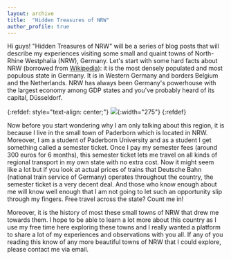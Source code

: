 ```yaml
---
layout: archive
title:  "Hidden Treasures of NRW"
author_profile: true
---
```


Hi guys! "Hidden Treasures of NRW" will be a series of blog posts that will describe my experiences visiting some small and quaint towns of North-Rhine Westphalia (NRW), Germany. Let's start with some hard facts about NRW (borrowed from [Wikipedia](https://en.wikipedia.org/wiki/North_Rhine-Westphalia)): it is the most densely populated and most populous state in Germany. It is in Western Germany and borders Belgium and the Netherlands. NRW has always been Germany's powerhouse with the largest economy among GDP states and you've probably heard of its capital, Düsseldorf.

{:refdef: style="text-align: center;"}
![](/images/nrw.png){:width="275"} 
{:refdef}

Now before you start wondering why I am only talking about this region, it is because I live in the small town of Paderborn which is located in NRW. Moreover, I am a student of Paderborn University and as a student I get something called a semester ticket. Once I pay my semester fees (around 300 euros for 6 months), this semester ticket lets me travel on all kinds of regional transport in my own state with no extra cost. Now it might seem like a lot but if you look at actual prices of trains that Deutsche Bahn (national train service of Germany) operates throughout the country, the semester ticket is a very decent deal. And those who know enough about me will know well enough that I am not going to let such an opportunity slip through my fingers. Free travel across the state? Count me in!

Moreover, it is the history of most these small towns of NRW that drew me towards them. I hope to be able to learn a lot more about this country as I use my free time here exploring these towns and I really wanted a platform to share a lot of my experiences and observations with you all. If any of you reading this know of any more beautiful towns of NRW that I could explore, please contact me via email. 
